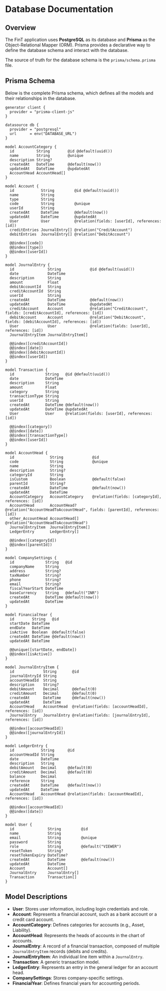 # Database Documentation

## Overview

The FinT application uses **PostgreSQL** as its database and **Prisma** as the Object-Relational Mapper (ORM). Prisma provides a declarative way to define the database schema and interact with the database.

The source of truth for the database schema is the `prisma/schema.prisma` file.

## Prisma Schema

Below is the complete Prisma schema, which defines all the models and their relationships in the database.

```prisma
generator client {
  provider = "prisma-client-js"
}

datasource db {
  provider = "postgresql"
  url      = env("DATABASE_URL")
}

model AccountCategory {
  id          String        @id @default(uuid())
  name        String        @unique
  description String?
  createdAt   DateTime      @default(now())
  updatedAt   DateTime      @updatedAt
  AccountHead AccountHead[]
}

model Account {
  id            String         @id @default(uuid())
  name          String
  type          String
  code          String         @unique
  userId        String
  createdAt     DateTime       @default(now())
  updatedAt     DateTime       @updatedAt
  User          User           @relation(fields: [userId], references: [id])
  creditEntries JournalEntry[] @relation("CreditAccount")
  debitEntries  JournalEntry[] @relation("DebitAccount")

  @@index([code])
  @@index([type])
  @@index([userId])
}

model JournalEntry {
  id               String             @id @default(uuid())
  date             DateTime
  description      String
  amount           Float
  debitAccountId   String
  creditAccountId  String
  userId           String
  createdAt        DateTime           @default(now())
  updatedAt        DateTime           @updatedAt
  creditAccount    Account            @relation("CreditAccount", fields: [creditAccountId], references: [id])
  debitAccount     Account            @relation("DebitAccount", fields: [debitAccountId], references: [id])
  User             User               @relation(fields: [userId], references: [id])
  JournalEntryItem JournalEntryItem[]

  @@index([creditAccountId])
  @@index([date])
  @@index([debitAccountId])
  @@index([userId])
}

model Transaction {
  id              String   @id @default(uuid())
  date            DateTime
  description     String
  amount          Float
  category        String
  transactionType String
  userId          String
  createdAt       DateTime @default(now())
  updatedAt       DateTime @updatedAt
  User            User     @relation(fields: [userId], references: [id])

  @@index([category])
  @@index([date])
  @@index([transactionType])
  @@index([userId])
}

model AccountHead {
  id                String             @id
  code              String             @unique
  name              String
  description       String?
  categoryId        String
  isCustom          Boolean            @default(false)
  parentId          String?
  createdAt         DateTime           @default(now())
  updatedAt         DateTime
  AccountCategory   AccountCategory    @relation(fields: [categoryId], references: [id])
  AccountHead       AccountHead?       @relation("AccountHeadToAccountHead", fields: [parentId], references: [id])
  other_AccountHead AccountHead[]      @relation("AccountHeadToAccountHead")
  JournalEntryItem  JournalEntryItem[]
  LedgerEntry       LedgerEntry[]

  @@index([categoryId])
  @@index([parentId])
}

model CompanySettings {
  id              String   @id
  companyName     String
  address         String?
  taxNumber       String?
  phone           String?
  email           String?
  fiscalYearStart DateTime
  baseCurrency    String   @default("INR")
  createdAt       DateTime @default(now())
  updatedAt       DateTime
}

model FinancialYear {
  id        String   @id
  startDate DateTime
  endDate   DateTime
  isActive  Boolean  @default(false)
  createdAt DateTime @default(now())
  updatedAt DateTime

  @@unique([startDate, endDate])
  @@index([isActive])
}

model JournalEntryItem {
  id             String       @id
  journalEntryId String
  accountHeadId  String
  description    String?
  debitAmount    Decimal      @default(0)
  creditAmount   Decimal      @default(0)
  createdAt      DateTime     @default(now())
  updatedAt      DateTime
  AccountHead    AccountHead  @relation(fields: [accountHeadId], references: [id])
  JournalEntry   JournalEntry @relation(fields: [journalEntryId], references: [id])

  @@index([accountHeadId])
  @@index([journalEntryId])
}

model LedgerEntry {
  id            String      @id
  accountHeadId String
  date          DateTime
  description   String
  debitAmount   Decimal     @default(0)
  creditAmount  Decimal     @default(0)
  balance       Decimal
  reference     String
  createdAt     DateTime    @default(now())
  updatedAt     DateTime
  AccountHead   AccountHead @relation(fields: [accountHeadId], references: [id])

  @@index([accountHeadId])
  @@index([date])
}

model User {
  id               String         @id
  name             String
  email            String         @unique
  password         String
  role             String         @default("VIEWER")
  resetToken       String?
  resetTokenExpiry DateTime?
  createdAt        DateTime       @default(now())
  updatedAt        DateTime
  Account          Account[]
  JournalEntry     JournalEntry[]
  Transaction      Transaction[]
}
```

## Model Descriptions

- **User**: Stores user information, including login credentials and role.
- **Account**: Represents a financial account, such as a bank account or a credit card account.
- **AccountCategory**: Defines categories for accounts (e.g., Asset, Liability).
- **AccountHead**: Represents the heads of accounts in the chart of accounts.
- **JournalEntry**: A record of a financial transaction, composed of multiple `JournalEntryItem` records (debits and credits).
- **JournalEntryItem**: An individual line item within a `JournalEntry`.
- **Transaction**: A generic transaction model.
- **LedgerEntry**: Represents an entry in the general ledger for an account head.
- **CompanySettings**: Stores company-specific settings.
- **FinancialYear**: Defines financial years for accounting periods.
``` 